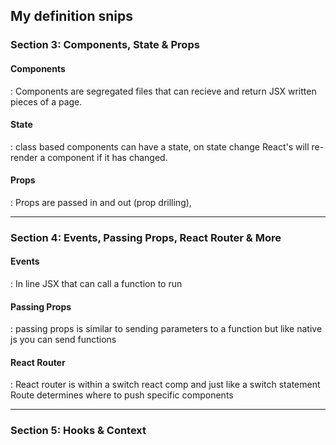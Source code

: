## My definition snips

### Section 3: Components, State & Props

#### Components

: Components are segregated files that can recieve and return JSX written pieces of a page.

#### State

: class based components can have a state, on state change React's will re-render a component if it has changed.

#### Props

: Props are passed in and out (prop drilling),

---

### Section 4: Events, Passing Props, React Router & More

#### Events

: In line JSX that can call a function to run

#### Passing Props

: passing props is similar to sending parameters to a function but like native js you can send functions

#### React Router

: React router is within a switch react comp and just like a switch statement Route determines where to push specific components

---

### Section 5: Hooks & Context

